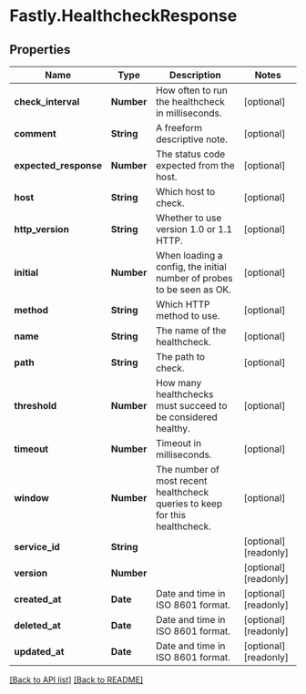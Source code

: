 # Fastly.HealthcheckResponse

## Properties

Name | Type | Description | Notes
------------ | ------------- | ------------- | -------------
**check_interval** | **Number** | How often to run the healthcheck in milliseconds. | [optional] 
**comment** | **String** | A freeform descriptive note. | [optional] 
**expected_response** | **Number** | The status code expected from the host. | [optional] 
**host** | **String** | Which host to check. | [optional] 
**http_version** | **String** | Whether to use version 1.0 or 1.1 HTTP. | [optional] 
**initial** | **Number** | When loading a config, the initial number of probes to be seen as OK. | [optional] 
**method** | **String** | Which HTTP method to use. | [optional] 
**name** | **String** | The name of the healthcheck. | [optional] 
**path** | **String** | The path to check. | [optional] 
**threshold** | **Number** | How many healthchecks must succeed to be considered healthy. | [optional] 
**timeout** | **Number** | Timeout in milliseconds. | [optional] 
**window** | **Number** | The number of most recent healthcheck queries to keep for this healthcheck. | [optional] 
**service_id** | **String** |  | [optional] [readonly] 
**version** | **Number** |  | [optional] [readonly] 
**created_at** | **Date** | Date and time in ISO 8601 format. | [optional] [readonly] 
**deleted_at** | **Date** | Date and time in ISO 8601 format. | [optional] [readonly] 
**updated_at** | **Date** | Date and time in ISO 8601 format. | [optional] [readonly] 


[[Back to API list]](../../README.md#endpoints) [[Back to README]](../../README.md)

